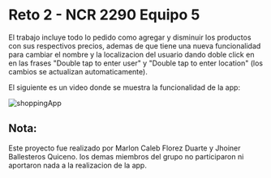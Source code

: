 # Reto 2 - NCR 2290 Equipo 5

El trabajo incluye todo lo pedido como agregar y disminuir los productos con sus respectivos precios, ademas de que tiene una nueva funcionalidad para cambiar el nombre y la localizacion del usuario dando doble click en en las frases "Double tap to enter user" y "Double tap to enter location" (los cambios se actualizan automaticamente).

El siguiente es un video donde se muestra la funcionalidad de la app:

![shoppingApp](https://user-images.githubusercontent.com/4458129/173839525-218900ed-9bcd-4f6f-9158-0b02dd9d7707.gif)

## Nota:
Este proyecto fue realizado por Marlon Caleb Florez Duarte y Jhoiner Ballesteros Quiceno. los demas miembros del grupo no participaron ni aportaron nada a la realizacion de la app.
